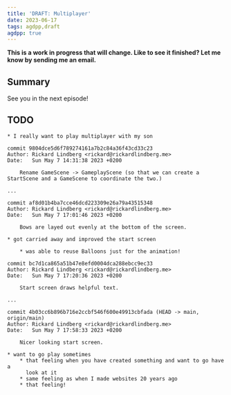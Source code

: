```yaml
---
title: 'DRAFT: Multiplayer'
date: 2023-06-17
tags: agdpp,draft
agdpp: true
---
```


**This is a work in progress that will change. Like to see it finished? Let me know by sending me an email.**

## Summary

See you in the next episode!

## TODO

    * I really want to play multiplayer with my son

    commit 9804dce5d6f789274161a7b2c84a36f43cd33c23
    Author: Rickard Lindberg <rickard@rickardlindberg.me>
    Date:   Sun May 7 14:31:38 2023 +0200

        Rename GameScene -> GameplayScene (so that we can create a StartScene and a GameScene to coordinate the two.)

    ...

    commit af8d01b4ba7cce46dcd223309e26a79a43515348
    Author: Rickard Lindberg <rickard@rickardlindberg.me>
    Date:   Sun May 7 17:01:46 2023 +0200

        Bows are layed out evenly at the bottom of the screen.

    * got carried away and improved the start screen

        * was able to reuse Balloons just for the animation!

    commit bc7d1ca865a51b47e8efd0004dca288ebcc9ec33
    Author: Rickard Lindberg <rickard@rickardlindberg.me>
    Date:   Sun May 7 17:20:36 2023 +0200

        Start screen draws helpful text.

    ...

    commit 4b03cc6b896b716e2ccbf546f600e49913cbfada (HEAD -> main, origin/main)
    Author: Rickard Lindberg <rickard@rickardlindberg.me>
    Date:   Sun May 7 17:58:33 2023 +0200

        Nicer looking start screen.

    * want to go play sometimes
        * that feeling when you have created something and want to go have a
          look at it
        * same feeling as when I made websites 20 years ago
        * that feeling!

<div class="rliterate-code"><div class="rliterate-code-body"><div class="highlight"><pre><span></span>
</pre></div>
</div></div>